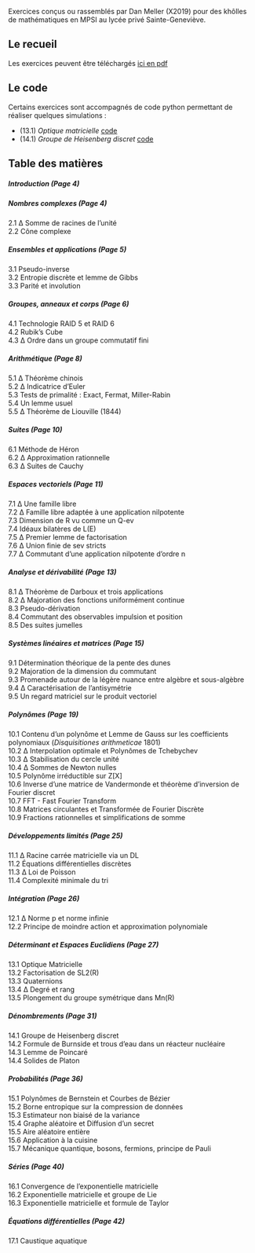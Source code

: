 

Exercices conçus ou rassemblés par Dan Meller (X2019) pour des khôlles de mathématiques en MPSI au lycée privé Sainte-Geneviève. 
## Le recueil 

Les exercices peuvent être téléchargés <a href="https://danmlr.github.io/exo-mathsup-ginette/Dan_Meller_exercices_MPSI.pdf">ici en pdf</a>

## Le code 
Certains exercices sont accompagnés de code python permettant de réaliser quelques simulations : 

- (13.1) *Optique matricielle* [code](https://github.com/danmlr/exo-mathsup-ginette/blob/main/groupe_heisenberg_discret.py)
- (14.1) *Groupe de Heisenberg discret* [code](https://github.com/danmlr/exo-mathsup-ginette/blob/main/lentille.py)

## Table des matières

##### Introduction (Page 4)
##### Nombres complexes (Page 4)
2.1 ∆ Somme de racines de l’unité                
2.2 Cône complexe                     
##### Ensembles et applications (Page 5)
3.1 Pseudo-inverse                     
3.2 Entropie discrète et lemme de Gibbs               
3.3 Parité et involution                    
##### Groupes, anneaux et corps (Page 6)
4.1 Technologie RAID 5 et RAID 6                 
4.2 Rubik’s Cube                      
4.3 ∆ Ordre dans un groupe commutatif fini              
##### Arithmétique (Page 8)
5.1 ∆ Théorème chinois                    
5.2 ∆ Indicatrice d’Euler                    
5.3 Tests de primalité : Exact, Fermat, Miller-Rabin            
5.4 Un lemme usuel                     
5.5 ∆ Théorème de Liouville (1844)                
##### Suites (Page 10)
6.1 Méthode de Héron                   
6.2 ∆ Approximation rationnelle                
6.3 ∆ Suites de Cauchy                   
##### Espaces vectoriels (Page 11)
7.1 ∆ Une famille libre                   
7.2 ∆ Famille libre adaptée à une application nilpotente          
7.3 Dimension de R vu comme un Q-ev               
7.4 Idéaux bilatères de L(E)                  
7.5 ∆ Premier lemme de factorisation               
7.6 ∆ Union finie de sev stricts                 
7.7 ∆ Commutant d’une application nilpotente d’ordre n          
##### Analyse et dérivabilité (Page 13)
8.1 ∆ Théorème de Darboux et trois applications            
8.2 ∆ Majoration des fonctions uniformément continue          
8.3 Pseudo-dérivation                    
8.4 Commutant des observables impulsion et position           
8.5 Des suites jumelles                   
##### Systèmes linéaires et matrices (Page 15)
9.1 Détermination théorique de la pente des dunes                          
9.2 Majoration de la dimension du commutant            
9.3 Promenade autour de la légère nuance entre algèbre et sous-algèbre      
9.4 ∆ Caractérisation de l’antisymétrie               
9.5 Un regard matriciel sur le produit vectoriel            
##### Polynômes (Page 19)
10.1 Contenu d’un polynôme et Lemme de Gauss sur les coefficients polynomiaux (*Disquisitiones arithmeticae* 1801)                 
10.2 ∆ Interpolation optimale et Polynômes de Tchebychev         
10.3 ∆ Stabilisation du cercle unité                
10.4 ∆ Sommes de Newton nulles                
10.5 Polynôme irréductible sur Z[X]                
10.6 Inverse d’une matrice de Vandermonde et théorème d’inversion de Fourier discret  
10.7 FFT - Fast Fourier Transform                
10.8 Matrices circulantes et Transformée de Fourier Discrète         
10.9 Fractions rationnelles et simplifications de somme           
##### Développements limités (Page 25)
11.1 ∆ Racine carrée matricielle via un DL              
11.2 Équations différentielles discrètes               
11.3 ∆ Loi de Poisson                    
11.4 Complexité minimale du tri                 
##### Intégration (Page 26)
12.1 ∆ Norme p et norme infinie                 
12.2 Principe de moindre action et approximation polynomiale        
##### Déterminant et Espaces Euclidiens (Page 27)
13.1 Optique Matricielle                   
13.2 Factorisation de SL2(R)                  
13.3 Quaternions                     
13.4 ∆ Degré et rang                    
13.5 Plongement du groupe symétrique dans Mn(R)           
##### Dénombrements (Page 31)
14.1 Groupe de Heisenberg discret                
14.2 Formule de Burnside et trous d’eau dans un réacteur nucléaire            
14.3 Lemme de Poincaré                   
14.4 Solides de Platon                    
##### Probabilités (Page 36)
15.1 Polynômes de Bernstein et Courbes de Bézier            
15.2 Borne entropique sur la compression de données           
15.3 Estimateur non biaisé de la variance              
15.4 Graphe aléatoire et Diffusion d’un secret             
15.5 Aire aléatoire entière                   
15.6 Application à la cuisine                  
15.7 Mécanique quantique, bosons, fermions, principe de Pauli        
##### Séries (Page 40)
16.1 Convergence de l’exponentielle matricielle             
16.2 Exponentielle matricielle et groupe de Lie             
16.3 Exponentielle matricielle et formule de Taylor            
##### Équations différentielles (Page 42)
17.1 Caustique aquatique   
